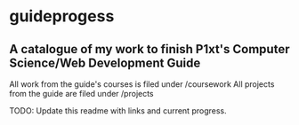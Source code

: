 # guideprogess
## A catalogue of my work to finish P1xt's Computer Science/Web Development Guide

All work from the guide's courses is filed under /coursework
All projects from the guide are filed under /projects

TODO: Update this readme with links and current progress.